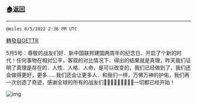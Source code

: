 ###  [:house:返回](README.md)
---


`@miles 6/5/2022 2:36 PM UTC`

[轉發自GETTR](https://gettr.com/post/p1csihd5760)

 5月5号：尊敬的战友们好．新中国联邦建国两周年的纪念日．开启了个新的时代！任何事物在相对公平，客观的对比情况下．得出的结果就是真理，昨天我们证明了真理是存在的．人性．人格．人命，是可以改变的，我们已经做到了，我们还会做得更好，更多……我们还会让更多人．和我们一样，万佛万神的护佑，我们再一次创造了奇迹，感谢全球的所有的战友们🙏🙏🙏🙏🙏🙏🙏🙏🙏一切都已经开始！

![img](https://media.gettr.com/group14/getter/2022/06/05/14/b1fc2747-c056-9f31-cbe1-009f81804a68/out.jpg)
